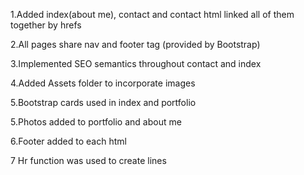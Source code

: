 1.Added index(about me), contact and contact html linked all of them together by hrefs

2.All pages share nav and footer tag (provided by Bootstrap)

3.Implemented SEO semantics throughout contact and index

4.Added Assets folder to incorporate images

5.Bootstrap cards used in index and portfolio

5.Photos added to portfolio and about me

6.Footer added to each html

7 Hr function was used to create lines
